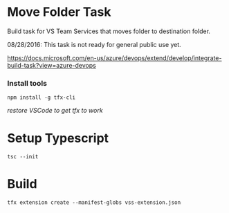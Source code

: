 # Move Folder Task
Build task for VS Team Services that moves folder to destination folder.


08/28/2016: This task is not ready for general public use yet.

https://docs.microsoft.com/en-us/azure/devops/extend/develop/integrate-build-task?view=azure-devops

### Install tools

```
npm install -g tfx-cli
```
*restore VSCode to get tfx to work*

# Setup Typescript
```
tsc --init
```

# Build
```
tfx extension create --manifest-globs vss-extension.json
```